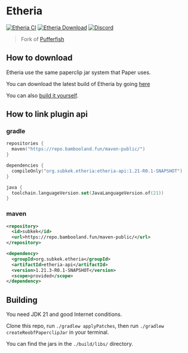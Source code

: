 # Etheria

[![Etheria CI](https://github.com/sub-kek/Etheria/actions/workflows/build.yml/badge.svg)](https://github.com/sub-kek/Etheria/actions/workflows/build.yml)
[![Etheria Download](https://img.shields.io/github/downloads/sub-kek/Etheria/total?color=0&logo=github)](https://github.com/sub-kek/Etheria/releases/latest)
[![Discord](https://badgen.net/discord/online-members/eRvwvmEXWz?icon=discord&label=Discord&list=what)](https://discord.gg/eRvwvmEXWz)

> Fork of [Pufferfish](https://github.com/pufferfish-gg/Pufferfish)
## How to download
Etheria use the same paperclip jar system that Paper uses.

You can download the latest build of Etheria by going [here](https://github.com/sub-kek/Etheria/releases/latest)

You can also [build it yourself](https://github.com/sub-kek/Etheria#building).
## How to link plugin api
### gradle
```kotlin
repositories {
  maven("https://repo.bambooland.fun/maven-public/")
}

dependencies {
  compileOnly("org.subkek.etheria:etheria-api:1.21-R0.1-SNAPSHOT")
}

java {
  toolchain.languageVersion.set(JavaLanguageVersion.of(21))
}
```

### maven
```xml
<repository>
  <id>subkek</id>
  <url>https://repo.bambooland.fun/maven-public/</url>
</repository>
```
```xml
<dependency>
  <groupId>org.subkek.etheria</groupId>
  <artifactId>etheria-api</artifactId>
  <version>1.21.3-R0.1-SNAPSHOT</version>
  <scope>provided</scope>
</dependency>
 ```
## Building
You need JDK 21 and good Internet conditions.

Clone this repo, run `./gradlew applyPatches`, then run `./gradlew createReobfPaperclipJar` in your terminal.

You can find the jars in the `./build/libs/` directory.
